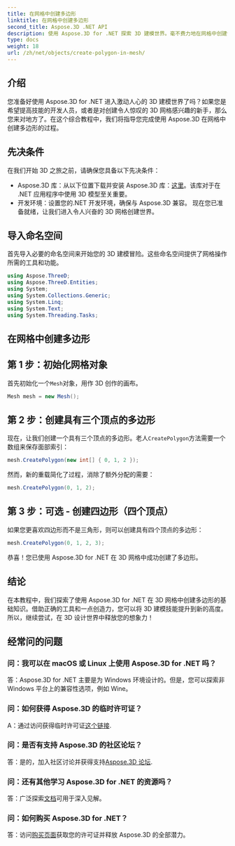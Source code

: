 ```yaml
---
title: 在网格中创建多边形
linktitle: 在网格中创建多边形
second_title: Aspose.3D .NET API
description: 使用 Aspose.3D for .NET 探索 3D 建模世界。毫不费力地在网格中创建令人惊叹的多边形。立即下载以获得身临其境的开发体验！
type: docs
weight: 18
url: /zh/net/objects/create-polygon-in-mesh/
---
```

## 介绍
您准备好使用 Aspose.3D for .NET 进入激动人心的 3D 建模世界了吗？如果您是希望提高技能的开发人员，或者是对创建令人惊叹的 3D 网格感兴趣的新手，那么您来对地方了。在这个综合教程中，我们将指导您完成使用 Aspose.3D 在网格中创建多边形的过程。
## 先决条件
在我们开始 3D 之旅之前，请确保您具备以下先决条件：
-  Aspose.3D 库：从以下位置下载并安装 Aspose.3D 库：[这里](https://releases.aspose.com/3d/net/)。该库对于在 .NET 应用程序中使用 3D 模型至关重要。
- 开发环境：设置您的.NET 开发环境，确保与 Aspose.3D 兼容。
现在您已准备就绪，让我们进入令人兴奋的 3D 网格创建世界。
## 导入命名空间
首先导入必要的命名空间来开始您的 3D 建模冒险。这些命名空间提供了网格操作所需的工具和功能。
```csharp
using Aspose.ThreeD;
using Aspose.ThreeD.Entities;
using System;
using System.Collections.Generic;
using System.Linq;
using System.Text;
using System.Threading.Tasks;
```
## 在网格中创建多边形
## 第 1 步：初始化网格对象
首先初始化一个`Mesh`对象，用作 3D 创作的画布。
```csharp
Mesh mesh = new Mesh();
```
## 第 2 步：创建具有三个顶点的多边形
现在，让我们创建一个具有三个顶点的多边形。老人`CreatePolygon`方法需要一个数组来保存面部索引：
```csharp
mesh.CreatePolygon(new int[] { 0, 1, 2 });
```
然而，新的重载简化了过程，消除了额外分配的需要：
```csharp
mesh.CreatePolygon(0, 1, 2);
```
## 第 3 步：可选 - 创建四边形（四个顶点）
如果您更喜欢四边形而不是三角形，则可以创建具有四个顶点的多边形：
```csharp
mesh.CreatePolygon(0, 1, 2, 3);
```
恭喜！您已使用 Aspose.3D for .NET 在 3D 网格中成功创建了多边形。
## 结论
在本教程中，我们探索了使用 Aspose.3D for .NET 在 3D 网格中创建多边形的基础知识。借助正确的工具和一点创造力，您可以将 3D 建模技能提升到新的高度。所以，继续尝试，在 3D 设计世界中释放您的想象力！
## 经常问的问题
### 问：我可以在 macOS 或 Linux 上使用 Aspose.3D for .NET 吗？
答：Aspose.3D for .NET 主要是为 Windows 环境设计的。但是，您可以探索非 Windows 平台上的兼容性选项，例如 Wine。
### 问：如何获得 Aspose.3D 的临时许可证？
 A：通过访问获得临时许可证[这个链接](https://purchase.aspose.com/temporary-license/).
### 问：是否有支持 Aspose.3D 的社区论坛？
答：是的，加入社区讨论并获得支持[Aspose.3D 论坛](https://forum.aspose.com/c/3d/18).
### 问：还有其他学习 Aspose.3D for .NET 的资源吗？
答：广泛探索[文档](https://reference.aspose.com/3d/net/)可用于深入见解。
### 问：如何购买 Aspose.3D for .NET？
答：访问[购买页面](https://purchase.aspose.com/buy)获取您的许可证并释放 Aspose.3D 的全部潜力。